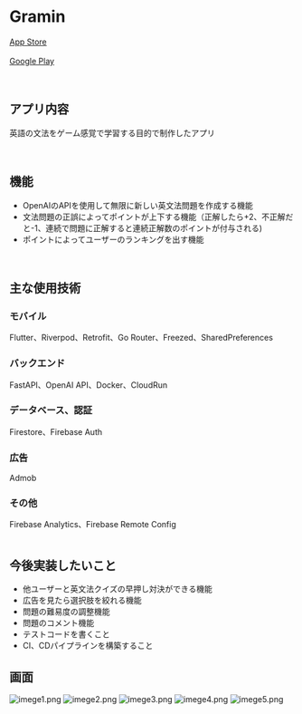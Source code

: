 # Gramin
[App Store](https://apps.apple.com/jp/app/gramin-%E3%82%B2%E3%83%BC%E3%83%A0%E6%84%9F%E8%A6%9A%E3%81%A7%E8%8B%B1%E8%AA%9E%E3%81%AE%E6%96%87%E6%B3%95%E3%82%92%E5%8B%89%E5%BC%B7%E3%81%A7%E3%81%8D%E3%82%8B/id6499072709)
<br><br>
[Google Play](https://play.google.com/store/apps/details?id=app.yskuem.gramin)

<br>

## アプリ内容
英語の文法をゲーム感覚で学習する目的で制作したアプリ

<br>

## 機能
- OpenAIのAPIを使用して無限に新しい英文法問題を作成する機能
- 文法問題の正誤によってポイントが上下する機能（正解したら+2、不正解だと-1、連続で問題に正解すると連続正解数のポイントが付与される)
- ポイントによってユーザーのランキングを出す機能

<br>

## 主な使用技術
### モバイル
Flutter、Riverpod、Retrofit、Go Router、Freezed、SharedPreferences
<br>
### バックエンド
FastAPI、OpenAI API、Docker、CloudRun
<br>
### データベース、認証
Firestore、Firebase Auth
<br>
### 広告
Admob
<br>
### その他
Firebase Analytics、Firebase Remote Config
<br>
<br>
## 今後実装したいこと
- 他ユーザーと英文法クイズの早押し対決ができる機能
- 広告を見たら選択肢を絞れる機能
- 問題の難易度の調整機能
- 問題のコメント機能
- テストコードを書くこと
- CI、CDパイプラインを構築すること

## 画面

![imege1.png](./doc/images/image1.png)
![imege2.png](./doc/images/image2.png)
![imege3.png](./doc/images/image3.png)
![imege4.png](./doc/images/image4.png)
![imege5.png](./doc/images/image5.png)








